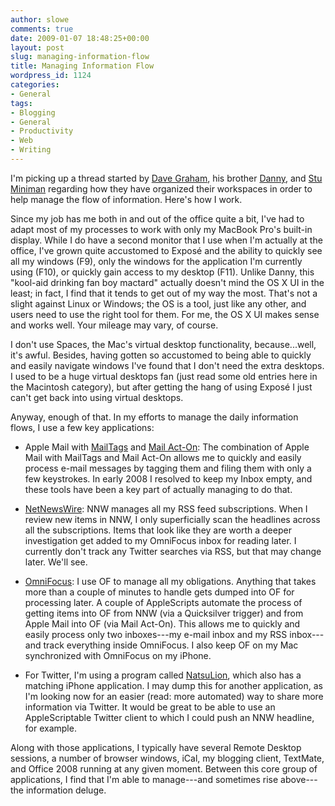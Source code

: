 ```yaml
---
author: slowe
comments: true
date: 2009-01-07 18:48:25+00:00
layout: post
slug: managing-information-flow
title: Managing Information Flow
wordpress_id: 1124
categories:
- General
tags:
- Blogging
- General
- Productivity
- Web
- Writing
---
```


I'm picking up a thread started by [Dave Graham](http://flickerdown.com/?p=397), his brother [Danny](http://www.superawesomesauce.com/2009/01/06/streamlined-productivity-multiple-machines-multiple-displays/), and [Stu Miniman](http://nohype.tumblr.com/post/68222344/my-setup) regarding how they have organized their workspaces in order to help manage the flow of information. Here's how I work.

Since my job has me both in and out of the office quite a bit, I've had to adapt most of my processes to work with only my MacBook Pro's built-in display. While I do have a second monitor that I use when I'm actually at the office, I've grown quite accustomed to Exposé and the ability to quickly see all my windows (F9), only the windows for the application I'm currently using (F10), or quickly gain access to my desktop (F11). Unlike Danny, this "kool-aid drinking fan boy mactard" actually doesn't mind the OS X UI in the least; in fact, I find that it tends to get out of my way the most. That's not a slight against Linux or Windows; the OS is a tool, just like any other, and users need to use the right tool for them. For me, the OS X UI makes sense and works well. Your mileage may vary, of course.

I don't use Spaces, the Mac's virtual desktop functionality, because...well, it's awful. Besides, having gotten so accustomed to being able to quickly and easily navigate windows I've found that I don't need the extra desktops. I used to be a huge virtual desktops fan (just read some old entries here in the Macintosh category), but after getting the hang of using Exposé I just can't get back into using virtual desktops.

Anyway, enough of that. In my efforts to manage the daily information flows, I use a few key applications:

* Apple Mail with [MailTags](http://www.indev.ca/MailTags.html) and [Mail Act-On](http://www.indev.ca/MailActOn.html): The combination of Apple Mail with MailTags and Mail Act-On allows me to quickly and easily process e-mail messages by tagging them and filing them with only a few keystrokes. In early 2008 I resolved to keep my Inbox empty, and these tools have been a key part of actually managing to do that.

* [NetNewsWire](http://www.newsgator.com/individuals/netnewswire/): NNW manages all my RSS feed subscriptions. When I review new items in NNW, I only superficially scan the headlines across all the subscriptions. Items that look like they are worth a deeper investigation get added to my OmniFocus inbox for reading later. I currently don't track any Twitter searches via RSS, but that may change later. We'll see.

* [OmniFocus](http://www.omnigroup.com/applications/omnifocus/): I use OF to manage all my obligations. Anything that takes more than a couple of minutes to handle gets dumped into OF for processing later. A couple of AppleScripts automate the process of getting items into OF from NNW (via a Quicksilver trigger) and from Apple Mail into OF (via Mail Act-On). This allows me to quickly and easily process only two inboxes---my e-mail inbox and my RSS inbox---and track everything inside OmniFocus. I also keep OF on my Mac synchronized with OmniFocus on my iPhone.

* For Twitter, I'm using a program called [NatsuLion](http://www.natsulion.org/), which also has a matching iPhone application. I may dump this for another application, as I'm looking now for an easier (read: more automated) way to share more information via Twitter. It would be great to be able to use an AppleScriptable Twitter client to which I could push an NNW headline, for example.

Along with those applications, I typically have several Remote Desktop sessions, a number of browser windows, iCal, my blogging client, TextMate, and Office 2008 running at any given moment. Between this core group of applications, I find that I'm able to manage---and sometimes rise above---the information deluge.
